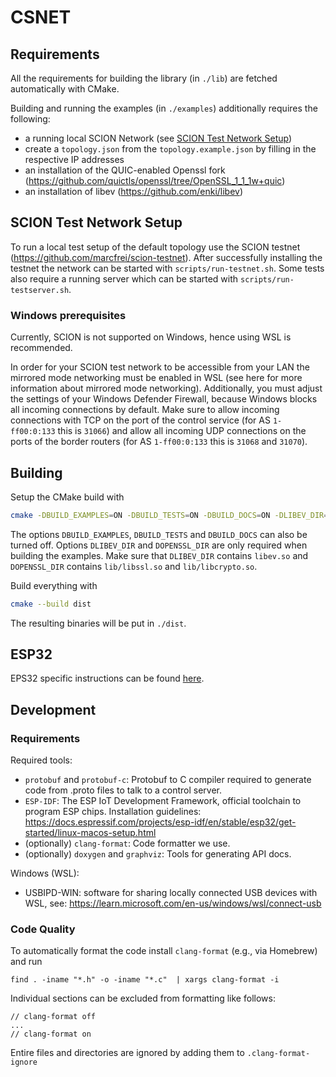 # CSNET

## Requirements

All the requirements for building the library (in `./lib`) are fetched automatically with CMake.

Building and running the examples (in `./examples`) additionally requires the following:

- a running local SCION Network (see [SCION Test Network Setup](#scion-testnetwork-setup))
- create a `topology.json` from the `topology.example.json` by filling in the respective IP addresses
- an installation of the QUIC-enabled Openssl
  fork (https://github.com/quictls/openssl/tree/OpenSSL_1_1_1w+quic)
- an installation of libev (https://github.com/enki/libev)

## SCION Test Network Setup

To run a local test setup of the default topology use the SCION testnet (https://github.com/marcfrei/scion-testnet).
After successfully installing the testnet the network can be started with `scripts/run-testnet.sh`.
Some tests also require a running server which can be started with `scripts/run-testserver.sh`.

### Windows prerequisites

Currently, SCION is not supported on Windows, hence using WSL is recommended.

In order for your SCION test network to be accessible from your LAN the mirrored mode networking must be enabled in
WSL (see here for more information about mirrored mode networking).
Additionally, you must adjust the settings of your Windows Defender Firewall, because Windows blocks all incoming
connections by default.
Make sure to allow incoming connections with TCP on the port of the control service (for AS `1-ff00:0:133` this is
`31066`) and allow all incoming UDP connections on the ports of the border routers (for AS `1-ff00:0:133` this is
`31068` and `31070`).

## Building

Setup the CMake build with

```bash
cmake -DBUILD_EXAMPLES=ON -DBUILD_TESTS=ON -DBUILD_DOCS=ON -DLIBEV_DIR="libev dir" -DOPENSSL_DIR="openssl dir" -B dist
```

The options `DBUILD_EXAMPLES`, `DBUILD_TESTS` and `DBUILD_DOCS` can also be turned off. Options `DLIBEV_DIR` and
`DOPENSSL_DIR` are only required when building the examples. Make sure that `DLIBEV_DIR` contains `libev.so` and
`DOPENSSL_DIR` contains `lib/libssl.so` and `lib/libcrypto.so`.

Build everything with

```bash
cmake --build dist
```

The resulting binaries will be put in `./dist`.

## ESP32

EPS32 specific instructions can be found [here](./esp32/README.md).

## Development

### Requirements

Required tools:

- `protobuf` and `protobuf-c`: Protobuf to C compiler required to generate code from .proto files to talk to a control
  server.
- `ESP-IDF`: The ESP IoT Development Framework, official toolchain to program ESP chips. Installation
  guidelines: https://docs.espressif.com/projects/esp-idf/en/stable/esp32/get-started/linux-macos-setup.html
- (optionally) `clang-format`: Code formatter we use.
- (optionally) `doxygen` and `graphviz`: Tools for generating API docs.

Windows (WSL):

- USBIPD-WIN: software for sharing locally connected USB devices with WSL,
  see: https://learn.microsoft.com/en-us/windows/wsl/connect-usb

### Code Quality

To automatically format the code install `clang-format` (e.g., via Homebrew) and run

```
find . -iname "*.h" -o -iname "*.c"  | xargs clang-format -i
```

Individual sections can be excluded from formatting like follows:

```
// clang-format off
...
// clang-format on
```

Entire files and directories are ignored by adding them to `.clang-format-ignore`
